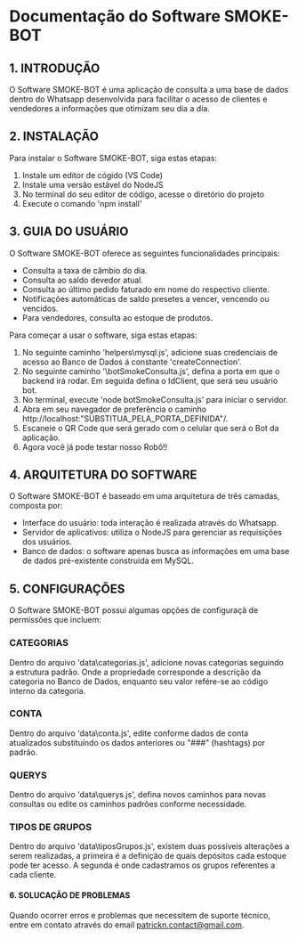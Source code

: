 # Documentação do Software SMOKE-BOT

## 1. INTRODUÇÃO

O Software SMOKE-BOT é uma aplicação de consulta a uma base de dados dentro do Whatsapp desenvolvida para facilitar o acesso de clientes e vendedores a informações que otimizam seu dia a dia.

## 2. INSTALAÇÃO

Para instalar o Software SMOKE-BOT, siga estas etapas:

1. Instale um editor de cógido (VS Code)
2. Instale uma versão estável do NodeJS
3. No terminal do seu editor de código, acesse o diretório do projeto
4. Execute o comando 'npm install'

## 3. GUIA DO USUÁRIO

O Software SMOKE-BOT oferece as seguintes funcionalidades principais:

- Consulta a taxa de câmbio do dia.
- Consulta ao saldo devedor atual.
- Consulta ao último pedido faturado em nome do respectivo cliente.
- Notificações automáticas de saldo presetes a vencer, vencendo ou vencidos.
- Para vendedores, consulta ao estoque de produtos.

Para começar a usar o software, siga estas etapas:

1. No seguinte caminho 'helpers\mysql.js', adicione suas credenciais de acesso ao Banco de Dados á constante 'createConnection'.
2. No seguinte caminho '\botSmokeConsulta.js', defina a porta em que o backend irá rodar. Em seguida defina o IdClient, que será seu usuário bot.
3. No terminal, execute 'node botSmokeConsulta.js' para iniciar o servidor.
4. Abra em seu navegador de preferência o caminho http://localhost:"SUBSTITUA_PELA_PORTA_DEFINIDA"/.
5. Escaneie o QR Code que será gerado com o celular que será o Bot da aplicação.
6. Agora você já pode testar nosso Robô!!

## 4. ARQUITETURA DO SOFTWARE

O Software SMOKE-BOT é baseado em uma arquitetura de três camadas, composta por:

- Interface do usuário: toda interação é realizada através do Whatsapp.
- Servidor de aplicativos: utiliza o NodeJS para gerenciar as requisições dos usuários.
- Banco de dados: o software apenas busca as informações em uma base de dados pré-existente construída em MySQL.

## 5. CONFIGURAÇÕES

O Software SMOKE-BOT possui algumas opções de configuraçã de permissões que incluem:

### CATEGORIAS

Dentro do arquivo 'data\categorias.js', adicione novas categorias seguindo a estrutura padrão. Onde a propriedade corresponde a descrição da categoria no Banco de Dados, enquanto seu valor refére-se ao código interno da categoria.

### CONTA

Dentro do arquivo 'data\conta.js', edite conforme dados de conta atualizados substituíndo os dados anteriores ou "###" (hashtags) por padrão.

### QUERYS

Dentro do arquivo 'data\querys.js', defina novos caminhos para novas consultas ou edite os caminhos padrões conforme necessidade.

### TIPOS DE GRUPOS

Dentro do arquivo 'data\tiposGrupos.js', existem duas possíveis alterações a serem realizadas, a primeira é a definição de quais depósitos cada estoque pode ter acesso. A segunda é onde cadastramos os grupos referentes a cada cliente.

#### 6. SOLUCAÇÃO DE PROBLEMAS

Quando ocorrer erros e problemas que necessitem de suporte técnico, entre em contato através do email patrickn.contact@gmail.com.
